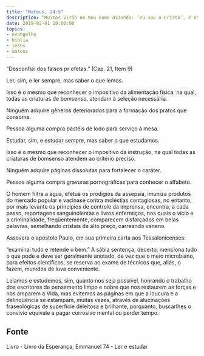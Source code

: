 ```yaml
---
title: "Mateus, 24:5"
description: “Muitos virão em meu nome dizendo: ‘eu sou o Cristo’, e enganarão a muitos.” Jesus
date: 2019-02-01 19:00:00
topics: 
- evangelho
- biblia
- jesus
- mateus
---
```



“Desconfiai dos falsos pr ofetas.”
(Cap. 21, Item 9)

Ler, sim, e ler sempre, mas saber o que lemos.

Isso é o mesmo que reconhecer o impositivo da alimentação física, na qual,
todas as criaturas de bom­senso, atendam à seleção necessária.

Ninguém adquire gêneros deteriorados para a formação dos pratos que
consome.

Pessoa alguma compra pastéis de lodo para serviço à mesa.

Estudar, sim, e estudar sempre, mas saber o que estudamos.

Isso é o mesmo que reconhecer o impositivo da instrução, na qual todas as
criaturas de bom­senso atendem ao critério preciso.

Ninguém adquire páginas dissolutas para fortalecer o caráter.

Pessoa alguma compra gravuras pornográficas para conhecer o alfabeto.

O homem filtra a água, efetua os prodígios da assepsia, imuniza produtos
do mercado popular e vacina­se contra moléstias contagiosas, no entanto, por mais
levante os princípios de controle da imprensa, encontra, a cada passo, reportagens
sanguinolentas e livros enfermiços, nos quais o vício e a criminalidade,
freqüentemente, comparecem disfarçados em belas palavras, semelhando cristais de
alto preço, carreando veneno.

Assevera o apóstolo Paulo, em sua primeira carta aos Tessalonicenses:

“examinai tudo e retende o bem.”
A sábia sentença, decerto, menciona tudo o que pode e deve ser geralmente
anotado, de vez que o meio microbiano, para efeitos científicos, se reserva ao exame
de técnicos que, aliás, o fazem, munidos de luva conveniente.

Leiamos e estudemos, sim, quanto nos seja possível, honrando o trabalho
dos escritores de pensamento limpo e nobre que nos restaurem as forças e nos
amparem a Vida, mas evitemos as páginas em que a loucura e a delinqüência se
estampam, muitas vezes, através de alucinações fraseológicas de superfície deleitosa
e brilhante, porquanto, buscar­lhes o convívio equivale a pagar corrosivo mental ou
perder tempo.



## Fonte
Livro - Livro da Esperança, Emmanuel
74 - Ler e estudar
